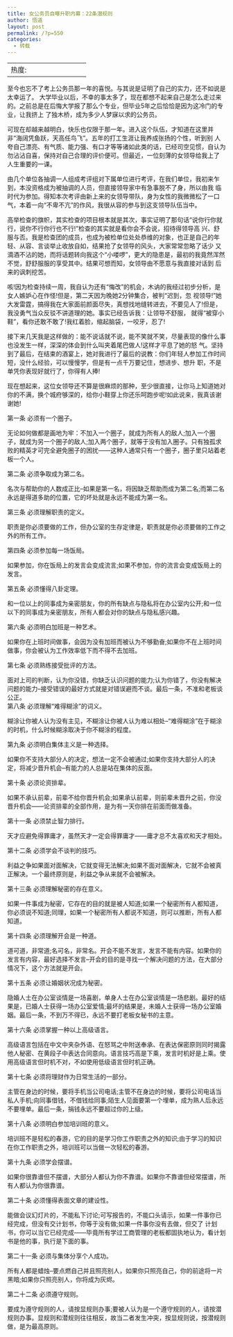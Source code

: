 ```yaml
---
title: 女公务员自曝升职内幕：22条潜规则
author: 悟道
layout: post
permalink: /?p=550
categories:
  - 转载
---
```

<table>
  <tr cellpadding=0><td>
    热度:
  </td><td cellpadding=0><img src='http://210.75.224.29/wordpress/wp-content/plugins/statpresscn/images/sun.gif' width=10 height=10 border=0 /></td><td cellpadding=0><img src='http://210.75.224.29/wordpress/wp-content/plugins/statpresscn/images/sun_dark.gif' width=10 height=10 border=0 /></td><td cellpadding=0><img src='http://210.75.224.29/wordpress/wp-content/plugins/statpresscn/images/sun_dark.gif' width=10 height=10 border=0 /></td><td cellpadding=0><img src='http://210.75.224.29/wordpress/wp-content/plugins/statpresscn/images/sun_dark.gif' width=10 height=10 border=0 /></td><td cellpadding=0><img src='http://210.75.224.29/wordpress/wp-content/plugins/statpresscn/images/sun_dark.gif' width=10 height=10 border=0 /></td></tr>
</table>

至今也忘不了考上公务员那一年的喜悦。与其说是证明了自己的实力，还不如说是太幸运了。 大学毕业以后，不幸的事太多了，现在都想不起来自己是怎么走过来的。之前总是在后悔大学报了那么个专业，但毕业5年之后恰恰是因为这冷门的专业，让我挤上 了独木桥，成为多少人梦寐以求的公务员。

可现在却越来越明白，快乐也仅限于那一年。进入这个队伍，才知道在这里并非“海阔凭鱼跃，天高任鸟飞”。五年的打工生涯让我养成张扬的个性，听到别 人夸自己漂亮、有气质、能力强、有口才等等诸如此类的话，已经司空见惯，自认为勿沾沾自喜，保持对自己合理的评价便可。但最近，一位刻薄的女领导给我上了 人生重要的一课。

由几个单位各抽调一人组成考评组对下属单位进行考评，在我们单位，我初来乍到，本没资格成为被抽调的人员，但直接领导家中有急事脱不了身，所以由我 临时代为参加。得知本次考评由新上来的女领导带队，身为女性的我微微松了一口气，本着一向“不卑不亢”的作风，我很从容的参与到这支领导队伍当中。

高举检查的旗帜，其实检查的项目根本就是其次，事实证明了那句话“说你行你就行，说你不行你行也不行!”检查的其实就是看你会不会说，招待得领导高 兴、舒服与否。我是检查团的成员，也成为被检单位处处恭维的对象，也正是自己的年轻、从容、言谈举止收放自如，结果抢了女领导的风头，大家常常忽略了话少 又滴酒不沾的她，而将话题转向我这个“小喽啰”，更大的隐患是，最初的我竟然浑然不觉，舒舒服服的享受其中。结果可想而知，女领导由不愿意与我直接对话到 后来的讽刺挖苦。

咳!因为检查持续一周，我自认为还有“悔改”的机会，木讷的我经过初步分析，是女人嫉妒心在作怪!但是，第二天因为晚她2分钟集合，被判“迟到，忽 视领导!”她大发雷霆，搞得我在大家面前颜面尽失，真想找地缝转进去，不要见人了!但是，我没勇气当众反驳不讲道理的她。事实已经告诉我：让领导不舒服， 就得“被穿小鞋”，看你还敢不敢了!我红着脸，缩起脑袋，一咬牙，忍了!

接下来几天我是这样做的：能不说话就不说，能不笑就不笑，尽量表现的像什么事也没发生一样，深深的体会到什么叫夹着尾巴做人!这样才平息了她的怒 气。坚持到了最后，在结束的酒宴上，她对我进行了最后的说教：你们年轻人参加工作时间短，没什么经验，可以慢慢学，但是有一点千万要记住，想进步、想升 职，不是单凭你表现好就行了，你得有人捧!

现在想起来，这位女领导还不算是很麻烦的那种，至少很直接，让你马上知道她对你的不满，换个城府够深的，给你小鞋穿上你还乐呵跑步呢!如此说来，我真该谢谢她!

第一条 必须有一个圈子。

无论如何做都是画地为牢：不加入一个圈子，就成为所有人的敌人;加入一个圈子，就成为另一个圈子的敌人;加入两个圈子，就等于没有加入圈子。只有独孤求败的精英才可完全避免圈子的困扰——这种人通常只有一个圈子，圈子里只站着老板一个人。

第二条 必须争取成为第二名。

名次与帮助你的人数成正比&#8211;如果是第一名，将因缺乏帮助而成为第二名;而第二名永远是得道多助的位置，它的坏处就是永远不能成为第一名。

第三条 必须理解职责的定义。

职责是你必须要做的工作，但办公室的生存定律是，职责就是你必须要做的工作之外的所有工作。

第四条 必须参加每一场饭局。

如果参加，你在饭局上的发言会变成流言;如果不参加，你的流言会变成饭局上的发言。

第五条 必须懂得八卦定理。

和一位以上的同事成为亲密朋友，你的所有缺点与隐私将在办公室内公开;和一位以下的同事成为亲密朋友，所有人都会对你的缺点与隐私感兴趣。

第六条 必须明白加班是一种艺术。

如果你在上班时间做事，会因为没有加班而被认为不够勤奋;如果你不在上班时间做事，你会被认为工作效率低下而不得不去加班。

第七条 必须熟练接受批评的方法。

面对上司的判断，认为你没错，你缺乏认识问题的能力;认为你错了，你没有解决问题的能力&#8211;接受错误的最好方式就是对错误避而不谈。最后一条，不准和老板谈公正。  
第八条 必须理解“难得糊涂”的词义。

糊涂让你被人认为没有主见，不糊涂让你被人认为难以相处&#8211;“难得糊涂”在于糊涂的时机，什么时候糊涂取决于你不糊涂的程度。

第九条 必须明白集体主义是一种选择。

如果你不支持大部分人的决定，想法一定不会被通过;如果你支持大部分人的决定，将减少晋升机会&#8211;有能力的人总是站在集体的反面。

第十条 必须论资排辈。

如果不承认前辈，前辈不给你晋升机会;如果承认前辈，则前辈未晋升之前，你没晋升机会——论资排辈的全部作用，是为有一天你排在前面而做准备。

第十一条 必须禁止智力排行。

天才应避免得罪庸才，虽然天才一定会得罪庸才——庸才总不太喜欢和天才相处。

第十二条 必须学会不谈判的技巧。

利益之争如果面对面解决，它就变得无法解决;如果不面对面解决，它就不会被真正解决。一个最终原则是，利益之争从来就不会被解决。

第十三条 必须理解秘密的存在意义。

如果一件事成为秘密，它存在的目的就是被人知道;如果一个秘密所有人都知道，你必须说不知道;同理，如果一个秘密所有人都说不知道，则可以推断，所有人都知道。

第十四条 必须理解开会是一种道。

道可道，非常道;名可名，非常名。开会不能不发言，发言不能有内容。如果你的发言有内容，最好选择不发言&#8211;开会的目的是寻找一个解决问题的方法，在大部分情况下，这个方法就是开会。

第十五条 必须让婚姻状况成为秘密。

隐婚人士在办公室谈情是一场喜剧，单身人士在办公室谈情是一场悲剧。最好的结果是，已婚人士获得一场办公室爱情;最坏的结果是，未婚人士获得一场办公室婚姻。最后一条，不到万不得已，永远不要打老板女秘书的主意。

第十六条 必须掌握一种以上高级语言。

高级语言包括在中文中夹杂外语、在怒骂之中附送奉承、在表达保密原则同时揭露他人秘密、在黄段子中表达合同意向。语言技巧高是下乘，发言时机好是上乘。使用高级语言但时机不对，不如使用低级语言但时机正确。

第十七条 必须将理财作为日常生活的一部分。

主管在身边的时候，要将手机当公司电话;主管不在身边的时候，要将公司电话当私人手机;向同事借钱，不借钱给同事;陌生人见面要第一个埋单，成为熟人后永远不要埋单。最后一条，捐钱永远不要超过你的上级。

第十八条 必须明白参加培训班的意义。

培训班不是轻松的春游，它的目的是学习你工作职责之外的知识;由于学习的知识在你工作职责之外，培训班可以当做一次轻松的春游。

第十九条 必须学会摆谱。

如果你很靠谱但不摆谱，大部分人都认为你不靠谱。如果你不靠谱但经常摆谱，所有人都认为你很靠谱。

第二十条 必须懂得表面文章的建设性。

能做会议幻灯片的，不能私下讨论;可写报告的，不能口头请示，如果一件事你已经完成，但没有交计划书，你等于没有做;如果一件事你没有去做，但交了 计划书，你可以当它已经完成——毕竟所有学过工商管理的老板都固执地认为，看计划书是他的事，执行是下面的事。

第二十一条 必须与集体分享个人成功。

所有人都是蜡烛&#8211;要点燃自己并且照亮别人，如果你只照亮自己，你的前途将一片黑暗;如果你只照亮别人，你将成为灰烬。

第二十二条 必须遵守规则。

要成为遵守规则的人，请按显规则办事;要被人认为是一个遵守规则的人，请按潜规则办事。显规则和潜规则往往相反，故当二者发生冲突，按显规则说，按潜规则做，是为最高原则。